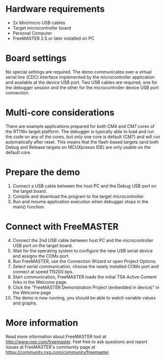Hardware requirements
=====================
- 2x Mini/micro USB cables
- Target microcontroller board
- Personal Computer
- FreeMASTER 2.5 or later installed on PC

Board settings
==============
No special settings are required. The demo communicates over a virtual serial 
line (CDC) interface implemented by the microcontroller application and available
at the device USB port. Two USB cables are required, one for the debugger session
and the other for the microcontroller device USB port connection.

Multi-core considerations
=========================
There are example applications prepared for both CM4 and CM7 cores of the RT116x target platform. 
The debugger is typically able to load and run the code on any of the cores, but only one core 
is default (CM7) and will run automatically after reset. This means that the flash-based targets 
(and both Debug and Release targets on MCUXpresso IDE) are only usable on the default core.

Prepare the demo
===============
1.  Connect a USB cable between the host PC and the Debug USB port on the target board.
2.  Compile and download the program to the target microcontroller.
3.  Run and resume application execution when debugger stops in the main() function.

Connect with FreeMASTER
=======================
4.  Connect the 2nd USB cable between host PC and the microcontroller USB port on the target board.
5.  Wait for the operating system to configure the new USB serial device and assigns the COMx port.
6.  Run FreeMASTER, use the Connection Wizard or open Project Options.
7.  Select serial communication, choose the newly installed COMx port and connect at speed 115200 bps.
8.  Start communication, FreeMASTER loads the initial TSA Active Content links in the Welcome page.
9.  Click the "FreeMASTER Demonstration Project (embedded in device)" in the Welcome page
10. The demo is now running, you should be able to watch variable values and graphs.

More information
================
Read more information about FreeMASTER tool at http://www.nxp.com/freemaster.
Feel free to ask questions and report issues at FreeMASTER's 
community page at https://community.nxp.com/community/freemaster
